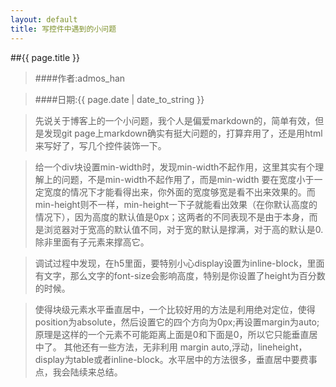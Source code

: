 ```yaml
---
layout: default
title: 写控件中遇到的小问题
---
```


##{{ page.title }}

>####作者:admos_han 

>####日期:{{ page.date | date_to_string }}

>先说关于博客上的一个小问题，我个人是偏爱markdown的，简单有效，但是发现git page上markdown确实有挺大问题的，打算弃用了，还是用html来写好了，写几个控件装饰一下。

>给一个div块设置min-width时，发现min-width不起作用，这里其实有个理解上的问题，不是min-width不起作用了，而是min-width  要在宽度小于一定宽度的情况下才能看得出来，你外面的宽度够宽是看不出来效果的。而min-height则不一样，min-height一下子就能看出效果（在你默认高度的情况下），因为高度的默认值是0px；这两者的不同表现不是由于本身，而是浏览器对于宽高的默认值不同，对于宽的默认是撑满，对于高的默认是0.除非里面有子元素来撑高它。

>调试过程中发现，在h5里面，要特别小心display设置为inline-block，里面有文字，那么文字的font-size会影响高度，特别是你设置了height为百分数的时候。

>使得块级元素水平垂直居中，一个比较好用的方法是利用绝对定位，使得position为absolute，然后设置它的四个方向为0px;再设置margin为auto;原理是这样的一个元素不可能距离上面是0和下面是0，所以它只能垂直居中了。
其他还有一些方法，无非利用 margin auto,浮动，lineheight，display为table或者inline-block。水平居中的方法很多，垂直居中要费事点，我会陆续来总结。